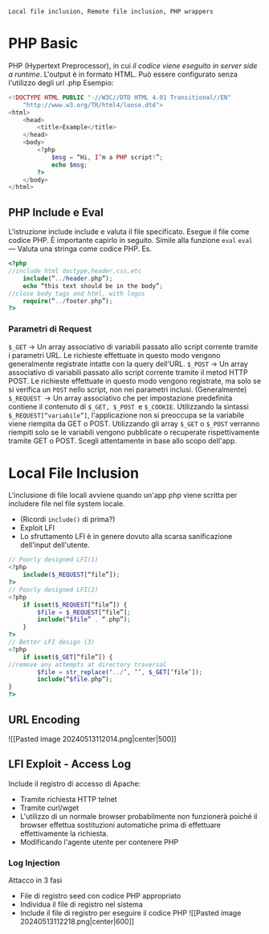 	Local file inclusion, Remote file inclusion, PHP wrappers
# PHP Basic
PHP (Hypertext Preprocessor), in cui *il codice viene eseguito in server side a runtime*. L'output è in formato HTML. Può essere configurato senza l'utilizzo degli url .php
Esempio:
```PHP
<!DOCTYPE HTML PUBLIC "-//W3C//DTD HTML 4.01 Transitional//EN"
	"http://www.w3.org/TR/html4/loose.dtd">
<html>
	<head>
		<title>Example</title>
	</head>
	<body>
		<?php
			$msg = “Hi, I’m a PHP script!”;
			echo $msg;
		?>
	</body>
</html>
```
## PHP Include e Eval
L'istruzione include include e valuta il file specificato. Esegue il file come codice PHP. 
È importante capirlo in seguito. 
Simile alla funzione `eval` 
`eval` — Valuta una stringa come codice PHP.
Es.
```PHP
<?php
//include html doctype,header,css,etc
	include(“../header.php”);
	echo “this text should be in the body”;
//close body tags and html, with logos
	require(“../footer.php”);
?>
```
### Parametri di Request
`$_GET` → Un array associativo di variabili passato allo script corrente tramite i parametri URL.
Le richieste effettuate in questo modo vengono generalmente registrate intatte con la query dell'URL.
`$_POST` → Un array associativo di variabili passato allo script corrente tramite il metod HTTP POST.
Le richieste effettuate in questo modo vengono registrate, ma solo se si verifica un `POST` nello script, non nei parametri inclusi. (Generalmente)
`$_REQUEST `→ Un array associativo che per impostazione predefinita contiene il contenuto di `$_GET, $_POST `e `$_COOKIE`.
Utilizzando la sintassi` $_REQUEST[“variabile”]`, l'applicazione non si preoccupa se la variabile viene riempita da GET o POST.
Utilizzando gli array `$_GET` o `$_POST` verranno riempiti solo se le variabili vengono pubblicate o recuperate rispettivamente tramite GET o POST.
Scegli attentamente in base allo scopo dell'app.
# Local File Inclusion
L'inclusione di file locali avviene quando un'app php viene scritta per includere file nel file system locale.
- (Ricordi `include()` di prima?)
- Exploit LFI
- Lo sfruttamento LFI è in genere dovuto alla scarsa sanificazione dell'input dell'utente.
```PHP
// Poorly designed LFI(1)
<?php
	include($_REQUEST[“file”]);
?>
// Poorly designed LFI(2)
<?php
	if isset($_REQUEST[“file”]) {
		$file = $_REQUEST[“file”];
		include(“$file” . “.php”);
	}
?>
// Better LFI design (3)
<?php
	if isset($_GET[“file”]) {
//remove any attempts at directory traversal
		$file = str_replace(‘../’, ‘’, $_GET[‘file’]);
		include(“$file.php”);
}
?>
```
## URL Encoding
![[Pasted image 20240513112014.png|center|500]]
## LFI Exploit - Access Log
Include il registro di accesso di Apache:
- Tramite richiesta HTTP telnet
- Tramite curl/wget
- L'utilizzo di un normale browser probabilmente non funzionerà poiché il browser effettua sostituzioni automatiche prima di effettuare effettivamente la richiesta.
- Modificando l'agente utente per contenere PHP
### Log Injection
Attacco in 3 fasi
- File di registro seed con codice PHP appropriato
- Individua il file di registro nel sistema
- Include il file di registro per eseguire il codice PHP
![[Pasted image 20240513112218.png|center|600]]

